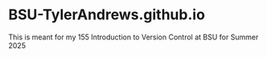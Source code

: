 # BSU-TylerAndrews.github.io
This is meant for my 155 Introduction to Version Control at BSU for Summer 2025
